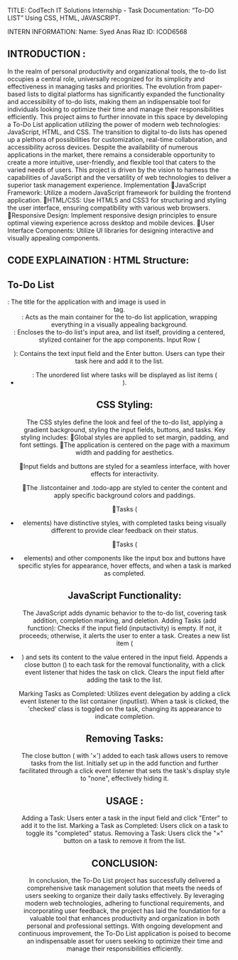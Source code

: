 TITLE: CodTech IT Solutions Internship - Task Documentation: “To-DO LIST” Using CSS, HTML, JAVASCRIPT.

INTERN INFORMATION: 
Name: Syed Anas Riaz
ID: ICOD6568 

INTRODUCTION :
--------------
In the realm of personal productivity and organizational tools, the to-do list occupies a central role, universally recognized for its simplicity and effectiveness in managing tasks and priorities. The evolution from paper-based lists to digital platforms has significantly expanded the functionality and accessibility of to-do lists, making them an indispensable tool for individuals looking to optimize their time and manage their responsibilities efficiently. This project aims to further innovate in this space by developing a To-Do List application utilizing the power of modern web technologies: JavaScript, HTML, and CSS.
The transition to digital to-do lists has opened up a plethora of possibilities for customization, real-time collaboration, and accessibility across devices. Despite the availability of numerous applications in the market, there remains a considerable opportunity to create a more intuitive, user-friendly, and flexible tool that caters to the varied needs of users. This project is driven by the vision to harness the capabilities of JavaScript and the versatility of web technologies to deliver a superior task management experience.
Implementation
JavaScript Framework: Utilize a modern JavaScript framework for building the frontend application.
HTML/CSS: Use HTML5 and CSS3 for structuring and styling the user interface, ensuring compatibility with various web browsers.
Responsive Design: Implement responsive design principles to ensure optimal viewing experience across desktop and mobile devices.
User Interface Components: Utilize UI libraries for designing interactive and visually appealing components.

CODE EXPLAINATION :
HTML Structure:
--------------
<h2>To-Do List</h2>: The title for the application with and image is used in <header> tag.
<main class="listcontainer">: Acts as the main container for the to-do list application, wrapping everything in a visually appealing background.
<div class="content">: Encloses the to-do list's input area, and list itself, providing a centered, stylized container for the app components.
Input Row (<p>): Contains the text input field and the Enter button. Users can type their task here and add it to the list.
<ul id="list-container">: The unordered list where tasks will be displayed as list items (<li>).

CSS Styling:
------------
The CSS styles define the look and feel of the to-do list, applying a gradient background, styling the input fields, buttons, and tasks. 
Key styling includes:
Global styles are applied to set margin, padding, and font settings.
The application is centered on the page with a maximum width and padding for aesthetics.

Input fields and buttons are styled for a seamless interface, with hover effects for interactivity.

The .listcontainer and .todo-app are styled to center the content and apply specific background colors and paddings.

Tasks (<li> elements) have distinctive styles, with completed tasks being visually different to provide clear feedback on their status.

Tasks (<li> elements) and other components like the input box and buttons have specific styles for appearance, hover effects, and when a task is marked as completed.

JavaScript Functionality:
-------------------------
The JavaScript adds dynamic behavior to the to-do list, covering task addition, completion marking, and deletion.
Adding Tasks (add function):
Checks if the input field (inputactivity) is empty. If not, it proceeds; otherwise, it alerts the user to enter a task.
Creates a new list item (<li>) and sets its content to the value entered in the input field.
Appends a close button (<span>) to each task for the removal functionality, with a click event listener that hides the task on click.
Clears the input field after adding the task to the list.

Marking Tasks as Completed:
Utilizes event delegation by adding a click event listener to the list container (inputlist). When a task is clicked, the 'checked' class is toggled on the task, changing its appearance to indicate completion.

Removing Tasks:
---------------
The close button (<span> with '×') added to each task allows users to remove tasks from the list.
Initially set up in the add function and further facilitated through a click event listener that sets the task's display style to "none", effectively hiding it.

USAGE :
-------
Adding a Task: Users enter a task in the input field and click "Enter" to add it to the list.
Marking a Task as Completed: Users click on a task to toggle its "completed" status.
Removing a Task: Users click the "×" button on a task to remove it from the list.

CONCLUSION: 
-----------
In conclusion, the To-Do List project has successfully delivered a comprehensive task management solution that meets the needs of users seeking to organize their daily tasks effectively. By leveraging modern web technologies, adhering to functional requirements, and incorporating user feedback, the project has laid the foundation for a valuable tool that enhances productivity and organization in both personal and professional settings. With ongoing development and continuous improvement, the To-Do List application is poised to become an indispensable asset for users seeking to optimize their time and manage their responsibilities efficiently.

	

